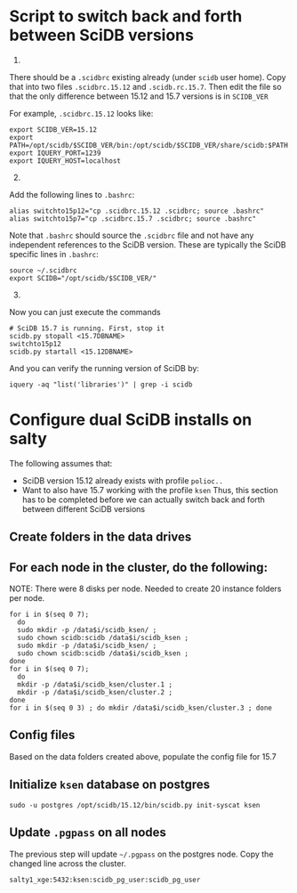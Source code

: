 # Script to switch back and forth between SciDB versions

1.
There should be a `.scidbrc` existing already (under `scidb` user home). Copy that into two files `.scidbrc.15.12` and `.scidb.rc.15.7`. Then edit the file so that the only difference between 15.12 and 15.7 versions is in `SCIDB_VER`

For example, `.scidbrc.15.12` looks like:
```
export SCIDB_VER=15.12
export PATH=/opt/scidb/$SCIDB_VER/bin:/opt/scidb/$SCIDB_VER/share/scidb:$PATH
export IQUERY_PORT=1239
export IQUERY_HOST=localhost
```

2.
Add the following lines to `.bashrc`:
```
alias switchto15p12="cp .scidbrc.15.12 .scidbrc; source .bashrc"
alias switchto15p7="cp .scidbrc.15.7 .scidbrc; source .bashrc"
```

Note that `.bashrc` should source the `.scidbrc` file and not have any independent references to the SciDB version. These are typically the SciDB specific lines in `.bashrc`:
```
source ~/.scidbrc
export SCIDB="/opt/scidb/$SCIDB_VER/"
```

3.
Now you can just execute the commands
```
# SciDB 15.7 is running. First, stop it
scidb.py stopall <15.7DBNAME>
switchto15p12
scidb.py startall <15.12DBNAME>
```

And you can verify the running version of SciDB by:
```
iquery -aq "list('libraries')" | grep -i scidb
```


# Configure dual SciDB installs on salty

The following assumes that:
 - SciDB version 15.12 already exists with profile `polioc..`
 - Want to also have 15.7 working with the profile `ksen`
Thus, this section has to be completed before we can actually switch back and forth between different SciDB versions

## Create folders in the data drives

## For each node in the cluster, do the following:

NOTE: There were 8 disks per node. Needed to create 20 instance folders per node.
```
for i in $(seq 0 7); 
  do 
  sudo mkdir -p /data$i/scidb_ksen/ ; 
  sudo chown scidb:scidb /data$i/scidb_ksen ; 
  sudo mkdir -p /data$i/scidb_ksen/ ; 
  sudo chown scidb:scidb /data$i/scidb_ksen ; 
done
for i in $(seq 0 7); 
  do 
  mkdir -p /data$i/scidb_ksen/cluster.1 ; 
  mkdir -p /data$i/scidb_ksen/cluster.2 ; 
done
for i in $(seq 0 3) ; do mkdir /data$i/scidb_ksen/cluster.3 ; done 
```

## Config files

Based on the data folders created above, populate the config file for 15.7

## Initialize `ksen` database on postgres 
```
sudo -u postgres /opt/scidb/15.12/bin/scidb.py init-syscat ksen
```

## Update `.pgpass` on all nodes

The previous step will update `~/.pgpass` on the postgres node. Copy the changed line across the cluster. 
```
salty1_xge:5432:ksen:scidb_pg_user:scidb_pg_user
```
